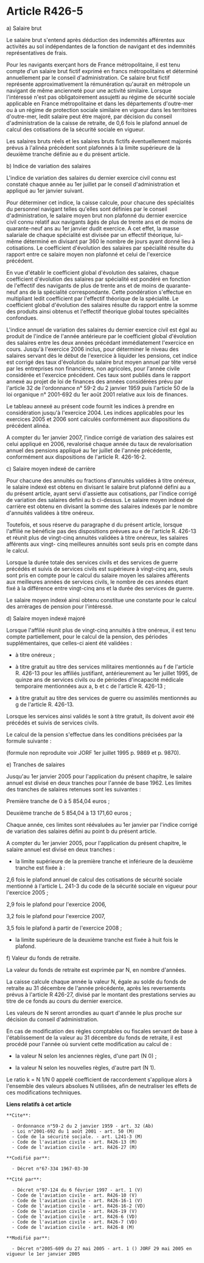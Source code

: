 # Article R426-5

a) Salaire brut

Le salaire brut s'entend après déduction des indemnités afférentes aux activités au sol indépendantes de la fonction de
navigant et des indemnités représentatives de frais.

Pour les navigants exerçant hors de France métropolitaine, il est tenu compte d'un salaire brut fictif exprimé en francs
métropolitains et déterminé annuellement par le conseil d'administration. Ce salaire brut fictif représente approximativement
la rémunération qu'aurait en métropole un navigant de même ancienneté pour une activité similaire. Lorsque l'intéressé n'est
pas obligatoirement assujetti au régime de sécurité sociale applicable en France métropolitaine et dans les départements
d'outre-mer ou à un régime de protection sociale similaire en vigueur dans les territoires d'outre-mer, ledit salaire peut
être majoré, par décision du conseil d'administration de la caisse de retraite, de 0,6 fois le plafond annuel de calcul des
cotisations de la sécurité sociale en vigueur.

Les salaires bruts réels et les salaires bruts fictifs éventuellement majorés prévus à l'alinéa précédent sont plafonnés à la
limite supérieure de la deuxième tranche définie au e du présent article.

b) Indice de variation des salaires

L'indice de variation des salaires du dernier exercice civil connu est constaté chaque année au 1er juillet par le conseil
d'administration et appliqué au 1er janvier suivant.

Pour déterminer cet indice, la caisse calcule, pour chacune des spécialités du personnel navigant telles qu'elles sont
définies par le conseil d'administration, le salaire moyen brut non plafonné du dernier exercice civil connu relatif aux
navigants âgés de plus de trente ans et de moins de quarante-neuf ans au 1er janvier dudit exercice. A cet effet, la masse
salariale de chaque spécialité est divisée par un effectif théorique, lui-même déterminé en divisant par 360 le nombre de
jours ayant donné lieu à cotisations. Le coefficient d'évolution des salaires par spécialité résulte du rapport entre ce
salaire moyen non plafonné et celui de l'exercice précédent.

En vue d'établir le coefficient global d'évolution des salaires, chaque coefficient d'évolution des salaires par spécialité
est pondéré en fonction de l'effectif des navigants de plus de trente ans et de moins de quarante-neuf ans de la spécialité
correspondante. Cette pondération s'effectue en multipliant ledit coefficient par l'effectif théorique de la spécialité. Le
coefficient global d'évolution des salaires résulte du rapport entre la somme des produits ainsi obtenus et l'effectif
théorique global toutes spécialités confondues.

L'indice annuel de variation des salaires du dernier exercice civil est égal au produit de l'indice de l'année antérieure par
le coefficient global d'évolution des salaires entre les deux années précédant immédiatement l'exercice en cours. Jusqu'à
l'exercice 2006 inclus, pour déterminer le niveau des salaires servant dès le début de l'exercice à liquider les pensions,
cet indice est corrigé des taux d'évolution du salaire brut moyen annuel par tête versé par les entreprises non financières,
non agricoles, pour l'année civile considérée et l'exercice précédent. Ces taux sont publiés dans le rapport annexé au projet
de loi de finances des années considérées prévu par l'article 32 de l'ordonnance n° 59-2 du 2 janvier 1959 puis l'article 50
de la loi organique n° 2001-692 du 1er août 2001 relative aux lois de finances.

Le tableau annexé au présent code fournit les indices à prendre en considération jusqu'à l'exercice 2004. Les indices
applicables pour les exercices 2005 et 2006 sont calculés conformément aux dispositions du précédent alinéa.

A compter du 1er janvier 2007, l'indice corrigé de variation des salaires est celui appliqué en 2006, revalorisé chaque année
du taux de revalorisation annuel des pensions appliqué au 1er juillet de l'année précédente, conformément aux dispositions de
l'article R. 426-16-2.

c) Salaire moyen indexé de carrière

Pour chacune des annuités ou fractions d'annuités validées à titre onéreux, le salaire indexé est obtenu en divisant le
salaire brut plafonné défini au a du présent article, ayant servi d'assiette aux cotisations, par l'indice corrigé de
variation des salaires defini au b ci-dessus. Le salaire moyen indexé de carrière est obtenu en divisant la somme des
salaires indexés par le nombre d'annuités validées à titre onéreux.

Toutefois, et sous réserve du paragraphe d du présent article, lorsque l'affilié ne bénéficie pas des dispositions prévues au
e de l'article R. 426-13 et réunit plus de vingt-cinq annuités validées à titre onéreux, les salaires afférents aux vingt-
cinq meilleures annuités sont seuls pris en compte dans le calcul.

Lorsque la durée totale des services civils et des services de guerre précédés et suivis de services civils est supérieure à
vingt-cinq ans, seuls sont pris en compte pour le calcul du salaire moyen les salaires afférents aux meilleures années de
services civils, le nombre de ces années étant fixé à la différence entre vingt-cinq ans et la durée des services de guerre.

Le salaire moyen indexé ainsi obtenu constitue une constante pour le calcul des arrérages de pension pour l'intéressé.

d) Salaire moyen indexé majoré

Lorsque l'affilié réunit plus de vingt-cinq annuités à titre onéreux, il est tenu compte partiellement, pour le calcul de la
pension, des périodes supplémentaires, que celles-ci aient été validées :

- à titre onéreux ;

- à titre gratuit au titre des services militaires mentionnés au f de l'article R. 426-13 pour les affiliés justifiant,
antérieurement au 1er juillet 1995, de quinze ans de services civils ou de périodes d'incapacité médicale temporaire
mentionnées aux a, b et c de l'article R. 426-13 ;

- à titre gratuit au titre des services de guerre ou assimilés mentionnés au g de l'article R. 426-13.

Lorsque les services ainsi validés le sont à titre gratuit, ils doivent avoir été précédés et suivis de services civils.

Le calcul de la pension s'effectue dans les conditions précisées par la formule suivante :

(formule non reproduite voir JORF 1er juillet 1995 p. 9869 et p. 9870).

e) Tranches de salaires

Jusqu'au 1er janvier 2005 pour l'application du présent chapitre, le salaire annuel est divisé en deux tranches pour l'année
de base 1962. Les limites des tranches de salaires retenues sont les suivantes :

Première tranche de 0 à 5 854,04 euros ;

Deuxième tranche de 5 854,04 à 13 171,60 euros ;

Chaque année, ces limites sont réévaluées au 1er janvier par l'indice corrigé de variation des salaires défini au point b du
présent article.

A compter du 1er janvier 2005, pour l'application du présent chapitre, le salaire annuel est divisé en deux tranches :

- la limite supérieure de la première tranche et inférieure de la deuxième tranche est fixée à :

2,6 fois le plafond annuel de calcul des cotisations de sécurité sociale mentionné à l'article L. 241-3 du code de la
sécurité sociale en vigueur pour l'exercice 2005 ;

2,9 fois le plafond pour l'exercice 2006, 

3,2 fois le plafond pour l'exercice 2007, 

3,5 fois le plafond à partir de l'exercice 2008 ;

- la limite supérieure de la deuxième tranche est fixée à huit fois le plafond.

f) Valeur du fonds de retraite.

La valeur du fonds de retraite est exprimée par N, en nombre d'années.

La caisse calcule chaque année la valeur N, égale au solde du fonds de retraite au 31 décembre de l'année précédente, après
les reversements prévus à l'article R 426-27, divisé par le montant des prestations servies au titre de ce fonds au cours du
dernier exercice.

Les valeurs de N seront arrondies au quart d'année le plus proche sur décision du conseil d'administration.

En cas de modification des règles comptables ou fiscales servant de base à l'établissement de la valeur au 31 décembre du
fonds de retraite, il est procédé pour l'année où survient cette modification au calcul de :

- la valeur N selon les anciennes règles, d'une part (N 0) ;

- la valeur N selon les nouvelles règles, d'autre part (N 1).

Le ratio k = N 1/N 0 appelé coefficient de raccordement s'applique alors à l'ensemble des valeurs absolues N utilisées, afin
de neutraliser les effets de ces modifications techniques.

**Liens relatifs à cet article**

	**Cite**:

	  - Ordonnance n°59-2 du 2 janvier 1959 - art. 32 (Ab)
	  - Loi n°2001-692 du 1 août 2001 - art. 50 (M)
	  - Code de la sécurité sociale. - art. L241-3 (M)
	  - Code de l'aviation civile - art. R426-13 (M)
	  - Code de l'aviation civile - art. R426-27 (M)

	**Codifié par**:

	  - Décret n°67-334 1967-03-30

	**Cité par**:

	  - Décret n°97-124 du 6 février 1997 - art. 1 (V)
	  - Code de l'aviation civile - art. R426-10 (V)
	  - Code de l'aviation civile - art. R426-16-1 (V)
	  - Code de l'aviation civile - art. R426-16-2 (VD)
	  - Code de l'aviation civile - art. R426-19 (V)
	  - Code de l'aviation civile - art. R426-6 (VD)
	  - Code de l'aviation civile - art. R426-7 (VD)
	  - Code de l'aviation civile - art. R426-8 (M)

	**Modifié par**:

	  - Décret n°2005-609 du 27 mai 2005 - art. 1 () JORF 29 mai 2005 en vigueur le 1er janvier 2005
